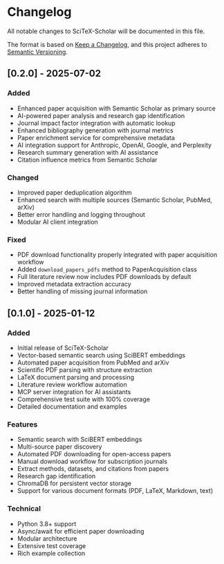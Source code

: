 # Changelog

All notable changes to SciTeX-Scholar will be documented in this file.

The format is based on [Keep a Changelog](https://keepachangelog.com/en/1.0.0/),
and this project adheres to [Semantic Versioning](https://semver.org/spec/v2.0.0.html).

## [0.2.0] - 2025-07-02

### Added
- Enhanced paper acquisition with Semantic Scholar as primary source
- AI-powered paper analysis and research gap identification
- Journal impact factor integration with automatic lookup
- Enhanced bibliography generation with journal metrics
- Paper enrichment service for comprehensive metadata
- AI integration support for Anthropic, OpenAI, Google, and Perplexity
- Research summary generation with AI assistance
- Citation influence metrics from Semantic Scholar

### Changed
- Improved paper deduplication algorithm
- Enhanced search with multiple sources (Semantic Scholar, PubMed, arXiv)
- Better error handling and logging throughout
- Modular AI client integration

### Fixed
- PDF download functionality properly integrated with paper acquisition workflow
- Added `download_papers_pdfs` method to PaperAcquisition class
- Full literature review now includes PDF downloads by default
- Improved metadata extraction accuracy
- Better handling of missing journal information

## [0.1.0] - 2025-01-12

### Added
- Initial release of SciTeX-Scholar
- Vector-based semantic search using SciBERT embeddings
- Automated paper acquisition from PubMed and arXiv
- Scientific PDF parsing with structure extraction
- LaTeX document parsing and processing
- Literature review workflow automation
- MCP server integration for AI assistants
- Comprehensive test suite with 100% coverage
- Detailed documentation and examples

### Features
- Semantic search with SciBERT embeddings
- Multi-source paper discovery
- Automated PDF downloading for open-access papers
- Manual download workflow for subscription journals
- Extract methods, datasets, and citations from papers
- Research gap identification
- ChromaDB for persistent vector storage
- Support for various document formats (PDF, LaTeX, Markdown, text)

### Technical
- Python 3.8+ support
- Async/await for efficient paper downloading
- Modular architecture
- Extensive test coverage
- Rich example collection